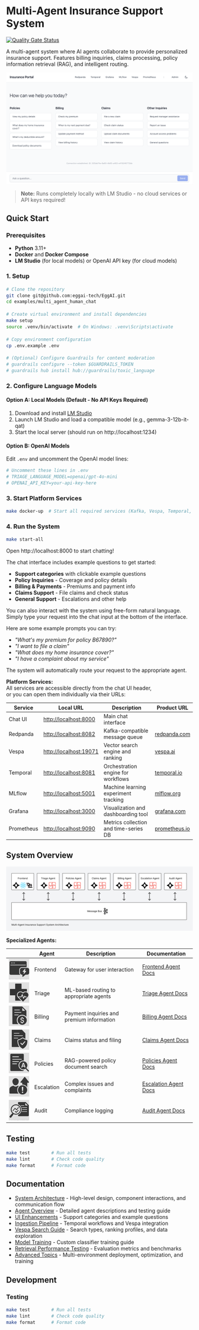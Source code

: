 # Multi-Agent Insurance Support System

[![Quality Gate Status](https://sonarcloud.io/api/project_badges/measure?project=eggai-tech_EggAI&metric=alert_status)](https://sonarcloud.io/summary/new_code?id=eggai-tech_EggAI)

A multi-agent system where AI agents collaborate to provide personalized insurance support. Features billing inquiries, claims processing, policy information retrieval (RAG), and intelligent routing.

![Chat UI Screenshot](https://raw.githubusercontent.com/eggai-tech/EggAI/refs/heads/main/docs/docs/assets/support-chat.png)

> **Note:** Runs completely locally with LM Studio - no cloud services or API keys required!

## Quick Start

### Prerequisites

- **Python** 3.11+
- **Docker** and **Docker Compose**
- **LM Studio** (for local models) or OpenAI API key (for cloud models)

### 1. Setup

```bash
# Clone the repository
git clone git@github.com:eggai-tech/EggAI.git
cd examples/multi_agent_human_chat

# Create virtual environment and install dependencies
make setup
source .venv/bin/activate  # On Windows: .venv\Scripts\activate

# Copy environment configuration
cp .env.example .env

# (Optional) Configure Guardrails for content moderation
# guardrails configure --token $GUARDRAILS_TOKEN
# guardrails hub install hub://guardrails/toxic_language
```

### 2. Configure Language Models

#### Option A: Local Models (Default - No API Keys Required)
1. Download and install [LM Studio](https://lmstudio.ai/)
2. Launch LM Studio and load a compatible model (e.g., gemma-3-12b-it-qat)
3. Start the local server (should run on http://localhost:1234)

#### Option B: OpenAI Models
Edit `.env` and uncomment the OpenAI model lines:
```bash
# Uncomment these lines in .env
# TRIAGE_LANGUAGE_MODEL=openai/gpt-4o-mini
# OPENAI_API_KEY=your-api-key-here
```

### 3. Start Platform Services

```bash
make docker-up  # Start all required services (Kafka, Vespa, Temporal, etc.)
```

### 4. Run the System

```bash
make start-all
```

Open http://localhost:8000 to start chatting!

The chat interface includes example questions to get started:

- **Support categories** with clickable example questions
- **Policy Inquiries** - Coverage and policy details
- **Billing & Payments** - Premiums and payment info  
- **Claims Support** - File claims and check status
- **General Support** - Escalations and other help

You can also interact with the system using free-form natural language.  
Simply type your request into the chat input at the bottom of the interface.

Here are some example prompts you can try:

- _"What's my premium for policy B67890?"_
- _"I want to file a claim"_
- _"What does my home insurance cover?"_
- _"I have a complaint about my service"_

The system will automatically route your request to the appropriate agent.

**Platform Services:**  
All services are accessible directly from the chat UI header,  
or you can open them individually via their URLs:

| Service     | Local URL                            | Description                            | Product URL                              |
|-------------|--------------------------------------|----------------------------------------|-------------------------------------------|
| Chat UI     | [http://localhost:8000](http://localhost:8000)   | Main chat interface                    |                                           |
| Redpanda    | [http://localhost:8082](http://localhost:8082)   | Kafka-compatible message queue         | [redpanda.com](https://redpanda.com)       |
| Vespa       | [http://localhost:19071](http://localhost:19071) | Vector search engine and ranking       | [vespa.ai](https://vespa.ai)               |
| Temporal    | [http://localhost:8081](http://localhost:8081)   | Orchestration engine for workflows     | [temporal.io](https://temporal.io)         |
| MLflow      | [http://localhost:5001](http://localhost:5001)   | Machine learning experiment tracking   | [mlflow.org](https://mlflow.org)           |
| Grafana     | [http://localhost:3000](http://localhost:3000)   | Visualization and dashboarding tool    | [grafana.com](https://grafana.com)         |
| Prometheus  | [http://localhost:9090](http://localhost:9090)   | Metrics collection and time-series DB  | [prometheus.io](https://prometheus.io)     |

## System Overview

![Architecture](https://raw.githubusercontent.com/eggai-tech/EggAI/refs/heads/main/docs/docs/assets/architecture-multi-agent-insurance-support-system.svg)

**Specialized Agents:**

|   | Agent       | Description                                      | Documentation                              |
|---|-------------|--------------------------------------------------|---------------------------------------------|
| ![Frontend Agent](https://raw.githubusercontent.com/eggai-tech/EggAI/refs/heads/main/docs/docs/assets/avatar/frontend-agent.png) | Frontend    | Gateway for user interaction           | [Frontend Agent Docs](agents/frontend/README.md)     |
| ![Triage Agent](https://raw.githubusercontent.com/eggai-tech/EggAI/refs/heads/main/docs/docs/assets/avatar/triage-agent.png) | Triage      | ML-based routing to appropriate agents           | [Triage Agent Docs](agents/triage/README.md)         |
| ![Billing Agent](https://raw.githubusercontent.com/eggai-tech/EggAI/refs/heads/main/docs/docs/assets/avatar/billing-agent.png) | Billing     | Payment inquiries and premium information        | [Billing Agent Docs](agents/billing/README.md)       |
| ![Claims Agent](https://raw.githubusercontent.com/eggai-tech/EggAI/refs/heads/main/docs/docs/assets/avatar/claims-agent.png) | Claims      | Claims status and filing                         | [Claims Agent Docs](agents/claims/README.md)         |
| ![Policies Agent](https://raw.githubusercontent.com/eggai-tech/EggAI/refs/heads/main/docs/docs/assets/avatar/policies-agent.png) | Policies    | RAG-powered policy document search               | [Policies Agent Docs](agents/policies/README.md)     |
| ![Escalation Agent](https://raw.githubusercontent.com/eggai-tech/EggAI/refs/heads/main/docs/docs/assets/avatar/escalation-agent.png) | Escalation  | Complex issues and complaints                    | [Escalation Agent Docs](agents/escalation/README.md) |
| ![Ausdit Agent](https://raw.githubusercontent.com/eggai-tech/EggAI/refs/heads/main/docs/docs/assets/avatar/audit-agent.png) | Audit       | Compliance logging                               | [Audit Agent Docs](agents/audit/README.md)           |

## Testing

```bash
make test        # Run all tests
make lint        # Check code quality
make format      # Format code
```

## Documentation

- [System Architecture](docs/system-architecture.md) - High-level design, component interactions, and communication flow
- [Agent Overview](docs/agents-overview.md) - Detailed agent descriptions and testing guide
- [UI Enhancements](docs/ui-enhancements.md) - Support categories and example questions
- [Ingestion Pipeline](docs/ingestion-pipeline.md) - Temporal workflows and Vespa integration
- [Vespa Search Guide](docs/vespa-search-guide.md) - Search types, ranking profiles, and data exploration
- [Model Training](docs/model-training.md) - Custom classifier training guide
- [Retrieval Performance Testing](docs/retrieval-performance-testing.md) - Evaluation metrics and benchmarks
- [Advanced Topics](docs/advanced-topics.md) - Multi-environment deployment, optimization, and training

## Development

### Testing

```bash
make test        # Run all tests
make lint        # Check code quality
make format      # Format code
```